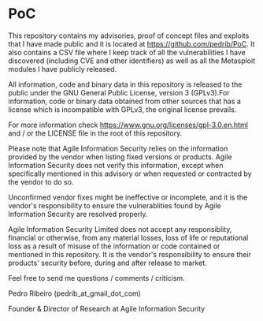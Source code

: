 PoC
===

This repository contains my advisories, proof of concept files and exploits that I have made public and it is located at https://github.com/pedrib/PoC.
It also contains a CSV file where I keep track of all the vulnerabilities I have discovered (including CVE and other identifiers) as well as all the Metasploit modules I have publicly released.

All information, code and binary data in this repository is released to the public under the GNU General Public License, version 3 (GPLv3).For information, code or binary data obtained from other sources that has a license which is incompatible with GPLv3, the original license prevails. 

For more information check https://www.gnu.org/licenses/gpl-3.0.en.html and / or the LICENSE file in the root of this repository.

Please note that Agile Information Security relies on the information provided by the vendor when listing fixed versions or products. Agile Information Security does not verify this information, except when specifically mentioned in this advisory or when requested or contracted by the vendor to do so. 

Unconfirmed vendor fixes might be ineffective or incomplete, and it is the vendor's responsibility to ensure the vulnerablities found by Agile Information Security are resolved properly.

Agile Information Security Limited does not accept any responsiblity, financial or otherwise, from any material losses, loss of life or reputational loss as a result of misuse of the information or code contained or mentioned in this repository.
It is the vendor's responsibility to ensure their products' security before, during and after release to market.

Feel free to send me questions / comments / criticism.

Pedro Ribeiro (pedrib_at_gmail_dot_com)

Founder & Director of Research at Agile Information Security


